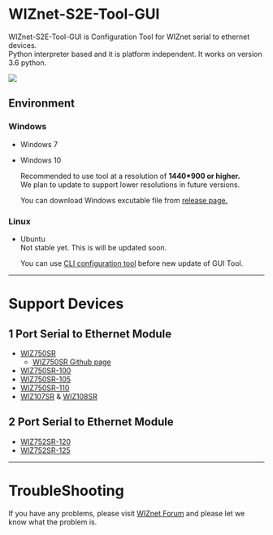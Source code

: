# WIZnet-S2E-Tool-GUI
WIZnet-S2E-Tool-GUI is Configuration Tool for WIZnet serial to ethernet devices. \
Python interpreter based and it is platform independent. It works on version 3.6 python. 


![](https://github.com/Wiznet/WIZnet-S2E-Tool-GUI/blob/master/doc/images/wizconfigv0.2.png?raw=true)
<!-- <img src="https://github.com/Wiznet/WIZnet-S2E-Tool-GUI/blob/master/doc/images/wizconfigv0.2.png" width="80%"></img> -->

## Environment

### Windows 
- Windows 7  
- Windows 10  

  Recommended to use tool at a resolution of **1440*900 or higher.** \
  We plan to update to support lower resolutions in future versions.

  You can download Windows excutable file from [release page.](https://github.com/Wiznet/WIZnet-S2E-Tool-GUI/releases)


### Linux
- Ubuntu \
  Not stable yet. This is will be updated soon.

  You can use [CLI configuration tool](https://github.com/Wiznet/WIZnet-S2E-Tool) before new update of GUI Tool.
  

----

# Support Devices

## 1 Port Serial to Ethernet Module
- [WIZ750SR](http://wizwiki.net/wiki/doku.php?id=products:wiz750sr:start)
  - [WIZ750SR Github page](https://github.com/Wiznet/WIZ750SR)
- [WIZ750SR-100](http://wizwiki.net/wiki/doku.php?id=products:wiz750sr-100:start)
- [WIZ750SR-105](http://wizwiki.net/wiki/doku.php?id=products:wiz750sr-105:start)
- [WIZ750SR-110](http://wizwiki.net/wiki/doku.php?id=products:wiz750sr-110:start)
- [WIZ107SR](http://www.wiznet.io/product-item/wiz107sr/) & [WIZ108SR](http://www.wiznet.io/product-item/wiz108sr/)

## 2 Port Serial to Ethernet Module
- [WIZ752SR-120](https://wizwiki.net/wiki/doku.php?id=products:s2e_module:wiz752sr-120:start)
- [WIZ752SR-125](https://wizwiki.net/wiki/doku.php?id=products:s2e_module:wiz752sr-125:start)

----
# TroubleShooting
If you have any problems, please visit [WIZnet Forum](https://forum.wiznet.io/) and please let we know what the problem is.